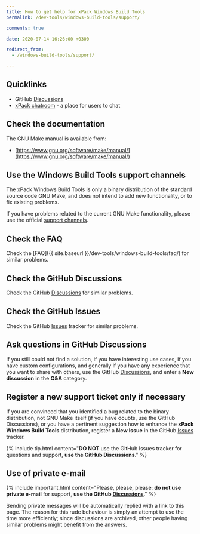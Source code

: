 ```yaml
---
title: How to get help for xPack Windows Build Tools
permalink: /dev-tools/windows-build-tools/support/

comments: true

date: 2020-07-14 16:26:00 +0300

redirect_from:
  - /windows-build-tools/support/

---
```


## Quicklinks

- GitHub [Discussions](https://github.com/xpack-dev-tools/windows-build-tools-xpack/discussions/)
- [xPack chatroom](https://gitter.im/xpack/) - a place for users to chat

## Check the documentation

The GNU Make manual is available from:

- [https://www.gnu.org/software/make/manual/](https://www.gnu.org/software/make/manual/)

## Use the Windows Build Tools support channels

The xPack Windows Build Tools is only a binary distribution of
the standard source code
GNU Make, and does not intend to add new functionality, or to fix existing
problems.

If you have problems related to the current GNU Make functionality, please
use the official [support channels](https://savannah.gnu.org/projects/make/).

## Check the FAQ

Check the [FAQ]({{ site.baseurl }}/dev-tools/windows-build-tools/faq/)
for similar problems.

## Check the GitHub Discussions

Check the GitHub [Discussions](https://github.com/xpack-dev-tools/windows-build-tools-xpack/discussions/) for
similar problems.

## Check the GitHub Issues

Check the GitHub
[Issues](https://github.com/xpack-dev-tools/windows-build-tools-xpack/issues/)
tracker for similar problems.

## Ask questions in GitHub Discussions

If you still could not find a solution, if you have interesting use
cases, if you have custom configurations, and generally if you have
any experience that you want to share with others, use the GitHub
[Discussions](https://github.com/xpack-dev-tools/windows-build-tools-xpack/discussions/),
and enter a **New discussion** in the **Q&A** category.

## Register a new support ticket only if necessary

If you are convinced that you identified a bug related to the binary
distribution, not GNU Make itself (if you have doubts, use the GitHub Discussions),
or you have a pertinent suggestion how to enhance the **xPack Windows Build Tools**
distribution, register a **New Issue** in the GitHub
[Issues](https://github.com/xpack-dev-tools/windows-build-tools-xpack/issues/)
tracker.

{% include tip.html content="**DO NOT** use the GitHub Issues tracker
for questions and support, **use the GitHub Discussions**." %}

## Use of private e-mail

{% include important.html content="Please, please, please: **do not use
private e-mail** for support, **use the GitHub
[Discussions](https://github.com/xpack-dev-tools/windows-build-tools-xpack/discussions/)**." %}

Sending private messages will be automatically replied with
a link to this page.
The reason for this rude behaviour is simply an attempt to use
the time more efficiently; since discussions are archived, other people
having similar problems might benefit from the answers.
